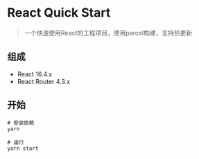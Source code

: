 # React Quick Start

> 一个快速使用React的工程项目，使用parcel构建，支持热更新


## 组成

- React 16.4.x
- React Router 4.3.x

## 开始

```
# 安装依赖
yarn

# 运行
yarn start
```
